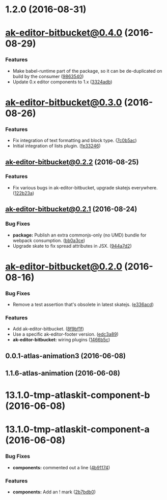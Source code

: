 <a name="1.2.0"></a>
# 1.2.0 (2016-08-31)



<a name="ak-editor-bitbucket@0.4.0"></a>
# ak-editor-bitbucket@0.4.0 (2016-08-29)


### Features

* Make babel-runtime part of the package, so it can be de-duplicated on build by the consumer ([9863540](https://bitbucket.org/atlassian/atlaskit/commits/9863540))
* Update 0.x editor components to 1.x ([3324adb](https://bitbucket.org/atlassian/atlaskit/commits/3324adb))



<a name="ak-editor-bitbucket@0.3.0"></a>
# ak-editor-bitbucket@0.3.0 (2016-08-26)


### Features

* Fix integration of text formatting and block type. ([7c0b5ac](https://bitbucket.org/atlassian/atlaskit/commits/7c0b5ac))
* Initial integration of lists plugin. ([fe33246](https://bitbucket.org/atlassian/atlaskit/commits/fe33246))



<a name="ak-editor-bitbucket@0.2.2"></a>
## ak-editor-bitbucket@0.2.2 (2016-08-25)


### Features

* Fix various bugs in ak-editor-bitbucket, upgrade skatejs everywhere. ([122b23a](https://bitbucket.org/atlassian/atlaskit/commits/122b23a))



<a name="ak-editor-bitbucket@0.2.1"></a>
## ak-editor-bitbucket@0.2.1 (2016-08-24)


### Bug Fixes

* **package:** Publish an extra commonjs-only (no UMD) bundle for webpack consumption. ([bb0a3ce](https://bitbucket.org/atlassian/atlaskit/commits/bb0a3ce))
* Upgrade skate to fix spread attributes in JSX. ([944a7d2](https://bitbucket.org/atlassian/atlaskit/commits/944a7d2))



<a name="ak-editor-bitbucket@0.2.0"></a>
# ak-editor-bitbucket@0.2.0 (2016-08-16)


### Bug Fixes

* Remove a test assertion that's obsolete in latest skatejs. ([e336acd](https://bitbucket.org/atlassian/atlaskit/commits/e336acd))


### Features

* Add ak-editor-bitbucket. ([8f9bf1f](https://bitbucket.org/atlassian/atlaskit/commits/8f9bf1f))
* Use a specific ak-editor-footer version. ([edc3a89](https://bitbucket.org/atlassian/atlaskit/commits/edc3a89))
* **ak-editor-bitbucket:** wiring plugins ([1466b5c](https://bitbucket.org/atlassian/atlaskit/commits/1466b5c))



<a name="0.0.1-atlas-animation3"></a>
## 0.0.1-atlas-animation3 (2016-06-08)



<a name="1.1.6-atlas-animation"></a>
## 1.1.6-atlas-animation (2016-06-08)



<a name="13.1.0-tmp-atlaskit-component-b"></a>
# 13.1.0-tmp-atlaskit-component-b (2016-06-08)



<a name="13.1.0-tmp-atlaskit-component-a"></a>
# 13.1.0-tmp-atlaskit-component-a (2016-06-08)


### Bug Fixes

* **components:** commented out a line ([4b91174](https://bitbucket.org/atlassian/atlaskit/commits/4b91174))


### Features

* **components:** Add an ! mark ([2b7bdb0](https://bitbucket.org/atlassian/atlaskit/commits/2b7bdb0))



